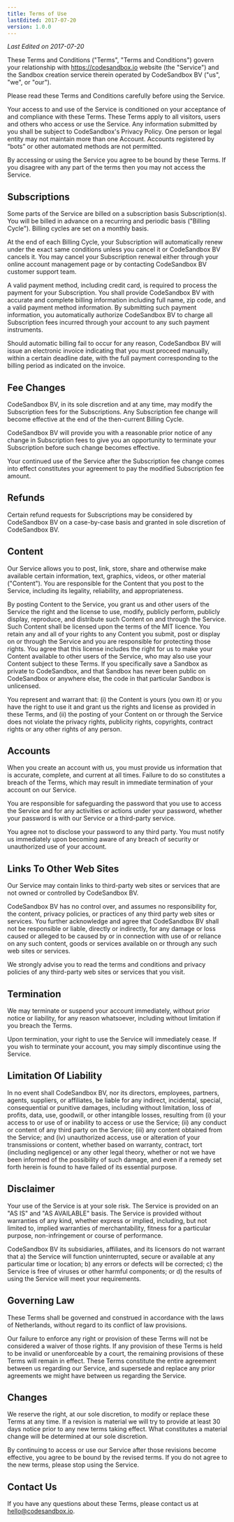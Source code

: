 ```yaml
---
title: Terms of Use
lastEdited: 2017-07-20
version: 1.0.0
---
```


_Last Edited on 2017-07-20_

These Terms and Conditions ("Terms", "Terms and Conditions") govern your
relationship with https://codesandbox.io website (the "Service") and the Sandbox
creation service therein operated by CodeSandbox BV ("us", "we", or "our").

Please read these Terms and Conditions carefully before using the Service.

Your access to and use of the Service is conditioned on your acceptance of and
compliance with these Terms. These Terms apply to all visitors, users and others
who access or use the Service. Any information submitted by you shall be subject
to CodeSandbox's Privacy Policy. One person or legal entity may not maintain
more than one Account. Accounts registered by “bots” or other automated methods
are not permitted.

By accessing or using the Service you agree to be bound by these Terms. If you
disagree with any part of the terms then you may not access the Service.

## Subscriptions

Some parts of the Service are billed on a subscription basis Subscription(s).
You will be billed in advance on a recurring and periodic basis ("Billing
Cycle"). Billing cycles are set on a monthly basis.

At the end of each Billing Cycle, your Subscription will automatically renew
under the exact same conditions unless you cancel it or CodeSandbox BV cancels
it. You may cancel your Subscription renewal either through your online account
management page or by contacting CodeSandbox BV customer support team.

A valid payment method, including credit card, is required to process the
payment for your Subscription. You shall provide CodeSandbox BV with accurate
and complete billing information including full name, zip code, and a valid
payment method information. By submitting such payment information, you
automatically authorize CodeSandbox BV to charge all Subscription fees incurred
through your account to any such payment instruments.

Should automatic billing fail to occur for any reason, CodeSandbox BV will issue
an electronic invoice indicating that you must proceed manually, within a
certain deadline date, with the full payment corresponding to the billing period
as indicated on the invoice.

## Fee Changes

CodeSandbox BV, in its sole discretion and at any time, may modify the
Subscription fees for the Subscriptions. Any Subscription fee change will become
effective at the end of the then-current Billing Cycle.

CodeSandbox BV will provide you with a reasonable prior notice of any change in
Subscription fees to give you an opportunity to terminate your Subscription
before such change becomes effective.

Your continued use of the Service after the Subscription fee change comes into
effect constitutes your agreement to pay the modified Subscription fee amount.

## Refunds

Certain refund requests for Subscriptions may be considered by CodeSandbox BV on
a case-by-case basis and granted in sole discretion of CodeSandbox BV.

## Content

Our Service allows you to post, link, store, share and otherwise make available
certain information, text, graphics, videos, or other material ("Content"). You
are responsible for the Content that you post to the Service, including its
legality, reliability, and appropriateness.

By posting Content to the Service, you grant us and other users of the Service
the right and the license to use, modify, publicly perform, publicly display,
reproduce, and distribute such Content on and through the Service. Such Content
shall be licensed upon the terms of the MIT licence. You retain any and all of
your rights to any Content you submit, post or display on or through the Service
and you are responsible for protecting those rights. You agree that this license
includes the right for us to make your Content available to other users of the
Service, who may also use your Content subject to these Terms. If you
specifically save a Sandbox as private to CodeSandbox, and that Sandbox has
never been public on CodeSandbox or anywhere else, the code in that particular
Sandbox is unlicensed.

You represent and warrant that: (i) the Content is yours (you own it) or you
have the right to use it and grant us the rights and license as provided in
these Terms, and (ii) the posting of your Content on or through the Service does
not violate the privacy rights, publicity rights, copyrights, contract rights or
any other rights of any person.

## Accounts

When you create an account with us, you must provide us information that is
accurate, complete, and current at all times. Failure to do so constitutes a
breach of the Terms, which may result in immediate termination of your account
on our Service.

You are responsible for safeguarding the password that you use to access the
Service and for any activities or actions under your password, whether your
password is with our Service or a third-party service.

You agree not to disclose your password to any third party. You must notify us
immediately upon becoming aware of any breach of security or unauthorized use of
your account.

## Links To Other Web Sites

Our Service may contain links to third-party web sites or services that are not
owned or controlled by CodeSandbox BV.

CodeSandbox BV has no control over, and assumes no responsibility for, the
content, privacy policies, or practices of any third party web sites or
services. You further acknowledge and agree that CodeSandbox BV shall not be
responsible or liable, directly or indirectly, for any damage or loss caused or
alleged to be caused by or in connection with use of or reliance on any such
content, goods or services available on or through any such web sites or
services.

We strongly advise you to read the terms and conditions and privacy policies of
any third-party web sites or services that you visit.

## Termination

We may terminate or suspend your account immediately, without prior notice or
liability, for any reason whatsoever, including without limitation if you breach
the Terms.

Upon termination, your right to use the Service will immediately cease. If you
wish to terminate your account, you may simply discontinue using the Service.

## Limitation Of Liability

In no event shall CodeSandbox BV, nor its directors, employees, partners,
agents, suppliers, or affiliates, be liable for any indirect, incidental,
special, consequential or punitive damages, including without limitation, loss
of profits, data, use, goodwill, or other intangible losses, resulting from (i)
your access to or use of or inability to access or use the Service; (ii) any
conduct or content of any third party on the Service; (iii) any content obtained
from the Service; and (iv) unauthorized access, use or alteration of your
transmissions or content, whether based on warranty, contract, tort (including
negligence) or any other legal theory, whether or not we have been informed of
the possibility of such damage, and even if a remedy set forth herein is found
to have failed of its essential purpose.

## Disclaimer

Your use of the Service is at your sole risk. The Service is provided on an "AS
IS" and "AS AVAILABLE" basis. The Service is provided without warranties of any
kind, whether express or implied, including, but not limited to, implied
warranties of merchantability, fitness for a particular purpose,
non-infringement or course of performance.

CodeSandbox BV its subsidiaries, affiliates, and its licensors do not warrant
that a) the Service will function uninterrupted, secure or available at any
particular time or location; b) any errors or defects will be corrected; c) the
Service is free of viruses or other harmful components; or d) the results of
using the Service will meet your requirements.

## Governing Law

These Terms shall be governed and construed in accordance with the laws of
Netherlands, without regard to its conflict of law provisions.

Our failure to enforce any right or provision of these Terms will not be
considered a waiver of those rights. If any provision of these Terms is held to
be invalid or unenforceable by a court, the remaining provisions of these Terms
will remain in effect. These Terms constitute the entire agreement between us
regarding our Service, and supersede and replace any prior agreements we might
have between us regarding the Service.

## Changes

We reserve the right, at our sole discretion, to modify or replace these Terms
at any time. If a revision is material we will try to provide at least 30 days
notice prior to any new terms taking effect. What constitutes a material change
will be determined at our sole discretion.

By continuing to access or use our Service after those revisions become
effective, you agree to be bound by the revised terms. If you do not agree to
the new terms, please stop using the Service.

## Contact Us

If you have any questions about these Terms, please contact us at
[hello@codesandbox.io](mailto:hello@codesandbox.io).

